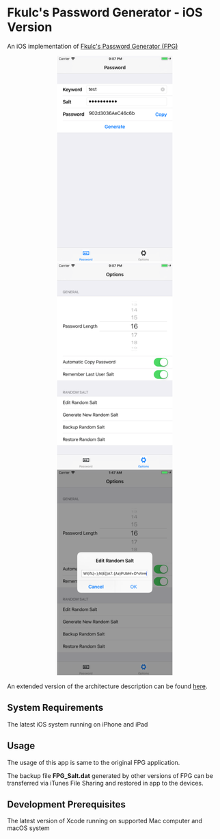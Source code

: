 # Fkulc's Password Generator - iOS Version
An iOS implementation of [Fkulc's Password Generator (FPG)](https://github.com/xlfdll/FPG)

<p align="center">
  <img src="https://github.com/xlfdll/xlfdll.github.io/raw/master/images/projects/FPG/iOS/FPGiOS-Password.png"
       alt="Fkulc's Password Generator (iOS) - Password Tab" height="480"> <img src="https://github.com/xlfdll/xlfdll.github.io/raw/master/images/projects/FPG/iOS/FPGiOS-Options.png"
       alt="Fkulc's Password Generator (iOS) - Options Tab" height="480"> <img src="https://github.com/xlfdll/xlfdll.github.io/raw/master/images/projects/FPG/iOS/FPGiOS-EditRandomSalt.png"
       alt="Fkulc's Password Generator (iOS) - Edit Random Salt Alert" height="480">
</p>

An extended version of the architecture description can be found [here](https://github.com/xlfdll/FPG/blob/master/Docs/A%20Hash-Based%20Password%20Management%20System.pdf).

## System Requirements
The latest iOS system running on iPhone and iPad

## Usage
The usage of this app is same to the original FPG application.

The backup file **FPG_Salt.dat** generated by other versions of FPG can be transferred via iTunes File Sharing and restored in app to the devices.

## Development Prerequisites
The latest version of Xcode running on supported Mac computer and macOS system
